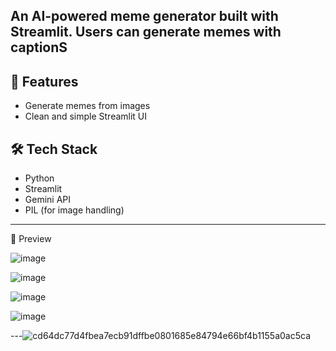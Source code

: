 
An AI-powered meme generator built with Streamlit. Users can generate memes with captionS
---

## 🚀 Features

- Generate memes from images
- Clean and simple Streamlit UI




## 🛠️ Tech Stack

- Python
- Streamlit
- Gemini API
- PIL (for image handling)

---

📸 Preview

![image](https://github.com/user-attachments/assets/f7b1c7bf-cc6e-45f9-83ba-f14c0c23db88)

![image](https://github.com/user-attachments/assets/6fbb7aec-47aa-4504-880b-c6254b9213d5)

![image](https://github.com/user-attachments/assets/7afe99d6-94b6-467d-bac5-411235d08041)

![image](https://github.com/user-attachments/assets/7e9e4dc0-108e-49a8-9458-6b5ba7831d0c)

---![cd64dc77d4fbea7ecb91dffbe0801685e84794e66bf4b1155a0ac5ca](https://github.com/user-attachments/assets/05b832bd-8141-40a0-8793-cde940929578)





